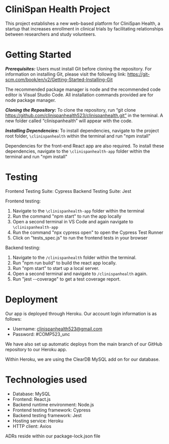 # CliniSpan Health Project

This project establishes a new web-based platform for CliniSpan Health, a startup that increases enrollment in clinical trials by facilitating relationships between researchers and study volunteers.

# Getting Started

***Prerequisites:***
Users must install Git before cloning the repository.  For information on installing Git, please visit the following link: https://git-scm.com/book/en/v2/Getting-Started-Installing-Git 

The recommended package manager is node and the recommended code editor is Visual Studio Code.  All installation commands provided are for node package manager.

***Cloning the Repository:***
To clone the repository, run “git clone https://github.com/clinispanhealth523/clinispanhealth.git” in the terminal.  A new folder called “clinispanhealth” will appear with the code.  

***Installing Dependencies:***
To install dependencies, navigate to the project root folder, `\clinispanhealth` within the terminal and run "npm install"

Dependencies for the front-end React app are also required.  To install these dependencies, navigate to the `\clinispanhealth-app` folder within the terminal and run "npm install"


# Testing

Frontend Testing Suite: Cypress
Backend Testing Suite: Jest

Frontend testing: 
1. Navigate to the `\clinispanhealth-app` folder within the terminal
2. Run the command "npm start" to run the app locally
3. Open a second terminal in VS Code and again navigate to `\clinispanhealth-app`
4. Run the command "npx cypress open" to open the Cypress Test Runner
5. Click on "tests_spec.js" to run the frontend tests in your browser

Backend testing:
1. Navigate to the `/clinispanhealth` folder within the terminal.
2. Run "npm run build" to build the react app locally.
3. Run "npm start" to start up a local server.
4. Open a second terminal and navigate to `/clinispanhealth` again.
5. Run "jest --coverage" to get a test coverage report.

# Deployment

Our app is deployed through Heroku. Our account login information is as follows:

* Username: clinispanhealth523@gmail.com
* Password: #COMP523_unc

We have also set up automatic deploys from the main branch of our GitHub repository to our Heroku app.

Within Heroku, we are using the ClearDB MySQL add on for our database.

# Technologies used

* Database: MySQL
* Frontend: React.js
* Backend runtime environment: Node.js
* Frontend testing framework: Cypress
* Backend testing framework: Jest
* Hosting service: Heroku
* HTTP client: Axios

ADRs reside within our package-lock.json file
